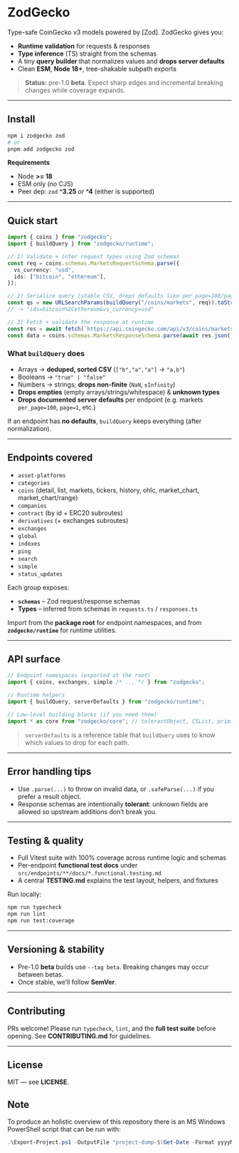 # ZodGecko

Type-safe CoinGecko v3 models powered by [Zod]. ZodGecko gives you:

- **Runtime validation** for requests & responses
- **Type inference** (TS) straight from the schemas
- A tiny **query builder** that normalizes values and **drops server defaults**
- Clean **ESM**, **Node 18+**, tree-shakable subpath exports

> **Status:** pre-1.0 **beta**. Expect sharp edges and incremental breaking changes while coverage expands.

---

## Install

```bash
npm i zodgecko zod
# or
pnpm add zodgecko zod
```

**Requirements**

- Node **>= 18**
- ESM only (no CJS)
- Peer dep: `zod` **^3.25** or **^4** (either is supported)

---

## Quick start

```ts
import { coins } from "zodgecko";
import { buildQuery } from "zodgecko/runtime";

// 1) Validate + infer request types using Zod schemas
const req = coins.schemas.MarketsRequestSchema.parse({
  vs_currency: "usd",
  ids: ["bitcoin", "ethereum"],
});

// 2) Serialize query (stable CSV, drops defaults like per_page=100/page=1/order=market_cap_desc)
const qs = new URLSearchParams(buildQuery("/coins/markets", req)).toString();
// -> "ids=bitcoin%2Cethereum&vs_currency=usd"

// 3) Fetch + validate the response at runtime
const res = await fetch(`https://api.coingecko.com/api/v3/coins/markets?${qs}`);
const data = coins.schemas.MarketsResponseSchema.parse(await res.json());
```

### What `buildQuery` does

- Arrays → **deduped, sorted CSV** (`["b","a","a"]` → `"a,b"`)
- Booleans → `"true" | "false"`
- Numbers → strings; **drops non-finite** (`NaN`, `±Infinity`)
- **Drops empties** (empty arrays/strings/whitespace) & **unknown types**
- **Drops documented server defaults** per endpoint (e.g. markets `per_page=100`, `page=1`, etc.)

If an endpoint has **no defaults**, `buildQuery` keeps everything (after normalization).

---

## Endpoints covered

- `asset-platforms`
- `categories`
- `coins` (detail, list, markets, tickers, history, ohlc, market_chart, market_chart/range)
- `companies`
- `contract` (by id + ERC20 subroutes)
- `derivatives` (+ exchanges subroutes)
- `exchanges`
- `global`
- `indexes`
- `ping`
- `search`
- `simple`
- `status_updates`

Each group exposes:

- **`schemas`** – Zod request/response schemas
- **Types** – inferred from schemas in `requests.ts` / `responses.ts`

Import from the **package root** for endpoint namespaces, and from **`zodgecko/runtime`** for runtime utilities.

---

## API surface

```ts
// Endpoint namespaces (exported at the root)
import { coins, exchanges, simple /* ... */ } from "zodgecko";

// Runtime helpers
import { buildQuery, serverDefaults } from "zodgecko/runtime";

// Low-level building blocks (if you need them)
import * as core from "zodgecko/core"; // tolerantObject, CSList, primitives, etc.
```

> `serverDefaults` is a reference table that `buildQuery` uses to know which values to drop for each path.

---

## Error handling tips

- Use `.parse(...)` to throw on invalid data, or `.safeParse(...)` if you prefer a result object.
- Response schemas are intentionally **tolerant**: unknown fields are allowed so upstream additions don’t break you.

---

## Testing & quality

- Full Vitest suite with 100% coverage across runtime logic and schemas
- Per-endpoint **functional test docs** under `src/endpoints/**/docs/*.functional.testing.md`
- A central **TESTING.md** explains the test layout, helpers, and fixtures

Run locally:

```bash
npm run typecheck
npm run lint
npm run test:coverage
```

---

## Versioning & stability

- Pre-1.0 **beta** builds use `--tag beta`. Breaking changes may occur between betas.
- Once stable, we’ll follow **SemVer**.

---

## Contributing

PRs welcome! Please run `typecheck`, `lint`, and the **full test suite** before opening. See **CONTRIBUTING.md** for guidelines.

---

## License

MIT — see **LICENSE**.

## Note

To produce an holistic overview of this repository there is an MS Windows PowerShell script that can be run with:

```powershell
.\Export-Project.ps1 -OutputFile "project-dump-$(Get-Date -Format yyyyMMdd-HHmm).txt"
```
